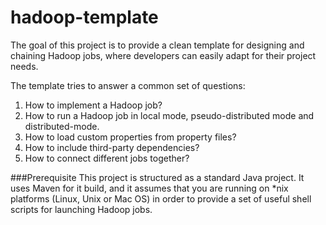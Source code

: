 hadoop-template
===============

The goal of this project is to provide a clean template for designing and chaining Hadoop jobs, where developers can
easily adapt for their project needs.

The template tries to answer a common set of questions:

1. How to implement a Hadoop job?
2. How to run a Hadoop job in local mode, pseudo-distributed mode and distributed-mode.
3. How to load custom properties from property files?
4. How to include third-party dependencies?
5. How to connect different jobs together?

###Prerequisite
This project is structured as a standard Java project. It uses Maven for it build, and it assumes that you are running on
\*nix platforms (Linux, Unix or Mac OS) in order to provide a set of useful shell scripts for launching Hadoop jobs.




